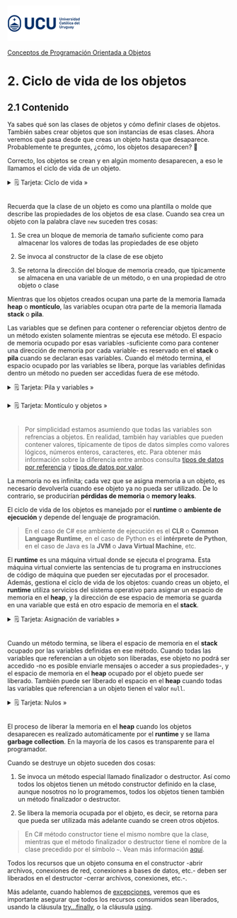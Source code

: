 ![UCU](../../Assets/logo-ucu.png)

[Conceptos de Programación Orientada a Objetos](../../)


# 2. Ciclo de vida de los objetos

## 2.1 Contenido



Ya sabes qué son las clases de objetos y cómo definir clases de objetos. También sabes crear objetos que son instancias de esas clases. Ahora veremos qué pasa desde que creas un objeto hasta que desaparece. Probablemente te preguntes, ¿cómo, los objetos desaparecen? 🤔

Correcto, los objetos se crean y en algún momento desaparecen, a eso le llamamos el ciclo de vida de un objeto.

<details>
<summary>🗒 Tarjeta: Ciclo de vida »</summary>

| Tipo |
| ---- |
| El ciclo de vida de un objeto va desde que se asigna un bloque de memoria a este objeto durante algún proceso de ejecución y hasta que ese bloque de memoria se libera cuando el proceso finaliza. |

</details>
<br/>


Recuerda que la clase de un objeto es como una plantilla o molde que describe las propiedades de los objetos de esa clase. Cuando sea crea un objeto con la palabra clave ```new``` suceden tres cosas:

1.	Se crea un bloque de memoria de tamaño suficiente como para almacenar los valores de todas las propiedades de ese objeto

2.	Se invoca al constructor de la clase de ese objeto

3.	Se retorna la dirección del bloque de memoria creado, que típicamente se almacena en una variable de un método, o en una propiedad de otro objeto o clase


Mientras que los objetos creados ocupan una parte de la memoria llamada **heap** o **montículo**, las variables ocupan otra parte de la memoria llamada **stack** o **pila**.

Las variables que se definen para contener o referenciar objetos dentro de un método existen solamente mientras se ejecuta ese método. El espacio de memoria ocupado por esas variables -suficiente como para contener una dirección de memoria por cada variable- es reservado en el **stack** o **pila** cuando se declaran esas variables. Cuando el método termina, el espacio ocupado por las variables se libera, porque las variables definidas dentro un método no pueden ser accedidas fuera de ese método.

<details>
<summary>🗒 Tarjeta: Pila y variables »</summary>

| Stack o pila |
| ---- |
| El **stack** o **pila** es el espacio de memoria donde se almacenan las variables definidas dentro un método y los parámetros de ese método |

</details>
<br/>

<details>
<summary>🗒 Tarjeta: Montículo y objetos »</summary>

| Heap o montículo |
| ---- |
| El **heap** o **montículo** es el espacio de memoria donde se almacenan los objetos creados |

</details>
<br/>

> Por simplicidad estamos asumiendo que todas las variables son refrencias a objetos. En realidad, también hay variables que pueden contener valores, típicamente de tipos de datos simples como valores lógicos, números enteros, caracteres, etc. Para obtener más información sobre la diferencia entre ambos consulta [tipos de datos por referencia](https://docs.microsoft.com/es-es/dotnet/csharp/language-reference/keywords/reference-types) y [tipos de datos por valor](https://docs.microsoft.com/es-es/dotnet/csharp/language-reference/builtin-types/value-types).

La memoria no es infinita; cada vez que se asigna memoria a un objeto, es necesario devolverla cuando ese objeto ya no pueda ser utilizado. De lo contrario, se producirían **pérdidas de memoria** o **memory leaks**.

El ciclo de vida de los objetos es manejado por el **runtime** o **ambiente de ejecución** y depende del lenguaje de programación.

> En el caso de C# ese ambiente de ejecución es el **CLR** o **Common Language Runtime**, en el caso de Python es el **intérprete de Python**, en el caso de Java es la **JVM** o **Java Virtual Machine**, etc.

El **runtime** es una máquina virtual donde se ejecuta el programa. Esta máquina virtual convierte las sentencias de tu programa en instrucciones de código de máquina que pueden ser ejecutadas por el procesador. Además, gestiona el ciclo de vida de los objetos: cuando creas un objeto, el **runtime** utiliza servicios del sistema operativo para asignar un espacio de memoria en el **heap**, y la dirección de ese espacio de memoria se guarda en una variable que está en otro espacio de memoria en el **stack**.


<details>
<summary>🗒 Tarjeta: Asignación de variables »</summary>

| Asignación de variables |
| ---- |
| Cuando se asigna una variable con el valor de otra variable que referencia un objeto se copia la dirección de memoria en el **heap** de ese objeto. Luego de la asignación las dos variables que apuntan a la misma dirección de memoria. |

</details>
<br/>

Cuando un método termina, se libera el espacio de memoria en el **stack** ocupado por las variables definidas en ese método. Cuando todas las variables que referencian a un objeto son liberadas, ese objeto no podrá ser accedido -no es posible enviarle mensajes o acceder a sus propiedades-, y el espacio de memoria en el **heap** ocupado por el objeto puede ser liberado. También puede ser liberado el espacio en el **heap** cuando todas las variables que referencian a un objeto tienen el valor ```null```.

<details>
<summary>🗒 Tarjeta: Nulos »</summary>

| Nulos |
| ---- |
| ```null``` es una palabra clave en C# utilizada para indicar que el valor de una referencia a un objeto es nulo. Es equivalente a la palabra clave ```None``` de Python y al literal ```null``` de Java. |

</details>
<br/>

El proceso de liberar la memoria en el **heap** cuando los objetos desaparecen es realizado automáticamente por el **runtime** y se llama **garbage collection**. En la mayoría de los casos es transparente para el programador.

Cuando se destruye un objeto suceden dos cosas:

1.	Se invoca un método especial llamado finalizador o destructor. Así como todos los objetos tienen un método constructor definido en la clase, aunque nosotros no lo programemos, todos los objetos tienen también un método finalizador o destructor.

2.	Se libera la memoria ocupada por el objeto, es decir, se retorna para que pueda ser utilizada más adelante cuando se creen otros objetos.

> En C# método constructor tiene el mismo nombre que la clase, mientras que el método finalizador o destructor tiene el nombre de la clase precedido por el símbolo ```~```. Vean más información [aquí](https://docs.microsoft.com/es-es/dotnet/csharp/programming-guide/classes-and-structs/destructors).

Todos los recursos que un objeto consuma en el constructor -abrir archivos, conexiones de red, conexiones a bases de datos, etc.- deben ser liberados en el destructor -cerrar archivos, conexiones, etc.-.

Más adelante, cuando hablemos de [excepciones](https://github.com/ucudal/PII_Conceptos_de_POO/blob/master/Capitulos/4_Programar_Contra_Especificaciones/4_2_Excepciones.md), veremos que es importante asegurar que todos los recursos consumidos sean liberados, usando la cláusula [try…finally](https://docs.microsoft.com/es-es/dotnet/csharp/language-reference/keywords/try-finally), o la cláusula [using](https://docs.microsoft.com/es-es/dotnet/csharp/language-reference/keywords/using-statement).  
